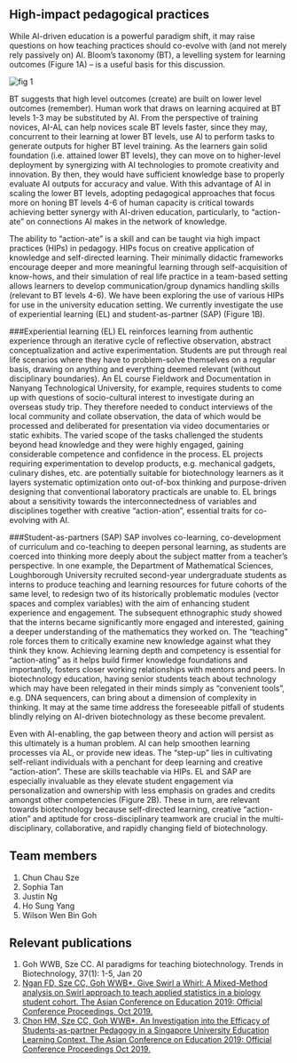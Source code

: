 ## High-impact pedagogical practices
While AI-driven education is a powerful paradigm shift, it may raise questions on how teaching practices should co-evolve with (and not merely rely passively on) AI. Bloom’s taxonomy (BT), a levelling system for learning outcomes (Figure 1A) – is a useful basis for this discussion. 

![fig 1](/images/hips_Fig1.tiff)

BT suggests that high level outcomes (create) are built on lower level outcomes (remember). Human work that draws on learning acquired at BT levels 1-3 may be substituted by AI. From the perspective of training novices, AI-AL can help novices scale BT levels faster, since they may, concurrent to their learning at lower BT levels, use AI to perform tasks to generate outputs for higher BT level training. As the learners gain solid foundation (i.e. attained lower BT levels), they can move on to higher-level deployment by synergizing with AI technologies to promote creativity and innovation. By then, they would have sufficient knowledge base to properly evaluate AI outputs for accuracy and value. With this advantage of AI in scaling the lower BT levels, adopting pedagogical approaches that focus more on honing BT levels 4-6 of human capacity is critical towards achieving better synergy with AI-driven education, particularly, to “action-ate” on connections AI makes in the network of knowledge.

The ability to “action-ate” is a skill and can be taught via high impact practices (HIPs) in pedagogy. HIPs focus on creative application of knowledge and self-directed learning. Their minimally didactic frameworks encourage deeper and more meaningful learning through self-acquisition of know-hows, and their simulation of real life practice in a team-based setting allows learners to develop communication/group dynamics handling skills (relevant to BT levels 4-6). We have been exploring the use of various HIPs for use in the university education setting. We currently investigate the use of experiential learning (EL) and student-as-partner (SAP) (Figure 1B).

###Experiential learning (EL)
EL reinforces learning from authentic experience through an iterative cycle of reflective observation, abstract conceptualization and active experimentation.  Students are put through real life scenarios where they have to problem-solve themselves on a regular basis, drawing on anything and everything deemed relevant (without disciplinary boundaries). An EL course Fieldwork and Documentation in Nanyang Technological University, for example, requires students to come up with questions of socio-cultural interest to investigate during an overseas study trip. They therefore needed to conduct interviews of the local community and collate observation, the data of which would be processed and deliberated for presentation via video documentaries or static exhibits. The varied scope of the tasks challenged the students beyond head knowledge and they were highly engaged, gaining considerable competence and confidence in the process. EL projects requiring experimentation to develop products, e.g. mechanical gadgets, culinary dishes, etc. are potentially suitable for biotechnology learners as it layers systematic optimization onto out-of-box thinking and purpose-driven designing that conventional laboratory practicals are unable to. EL brings about a sensitivity towards the interconnectedness of variables and disciplines together with creative “action-ation”,  essential traits for co-evolving with AI. 

###Student-as-partners (SAP)
SAP involves co-learning, co-development of curriculum and co-teaching  to deepen personal learning, as students are coerced into thinking more deeply about the subject matter from a teacher’s perspective. In one example, the Department of Mathematical Sciences, Loughborough University recruited second-year undergraduate students as interns to produce teaching and learning resources for future cohorts of the same level, to redesign two of its historically problematic modules (vector spaces and complex variables) with the aim of enhancing student experience and engagement. The subsequent ethnographic study showed that the interns became significantly more engaged and interested, gaining a deeper understanding of the mathematics they worked on. The “teaching” role forces them to critically examine new knowledge against what they think they know. Achieving learning depth and competency is essential for “action-ating” as it helps build firmer knowledge foundations and importantly, fosters closer working relationships with mentors and peers. In biotechnology education, having senior students teach about technology which may have been relegated in their minds simply as “convenient tools”, e.g. DNA sequencers, can bring about a dimension of complexity in thinking. It may at the same time address the foreseeable pitfall of students blindly relying on AI-driven biotechnology as these become prevalent.

Even with AI-enabling, the gap between theory and action will persist as this ultimately is a human problem. AI can help smoothen learning processes via AL, or provide new ideas. The “step-up” lies in cultivating self-reliant individuals with a penchant for deep learning and creative “action-ation”. These are skills teachable via HIPs. EL and SAP are especially invaluable as they elevate student engagement via personalization and ownership with less emphasis on grades and credits amongst other competencies (Figure 2B). These in turn, are relevant towards biotechnology because self-directed learning, creative “action-ation” and aptitude for cross-disciplinary teamwork are crucial in the multi-disciplinary, collaborative, and rapidly changing field of biotechnology.

## Team members
1. Chun Chau Sze
2. Sophia Tan
3. Justin Ng
4. Ho Sung Yang
5. Wilson Wen Bin Goh

## Relevant publications
1. Goh WWB, Sze CC. AI paradigms for teaching biotechnology. Trends in Biotechnology, 37(1): 1-5, Jan 20
2. [Ngan FD, Sze CC, Goh WWB*. Give Swirl a Whirl: A Mixed-Method analysis on Swirl approach to teach applied statistics in a biology student cohort. The Asian Conference on Education 2019: Official Conference Proceedings, Oct 2019.](https://papers.iafor.org/submission53639/)
3. [Chon HM, Sze CC, Goh WWB*. An Investigation into the Efficacy of Students-as-partner Pedagogy in a Singapore University Education Learning Context. The Asian Conference on Education 2019: Official Conference Proceedings Oct 2019.](https://papers.iafor.org/submission53640/)

